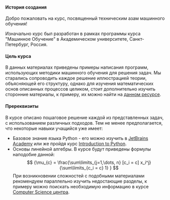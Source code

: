 #### История создания
Добро пожаловать на курс, посвященный техническим азам машинного обучения!

Изначально курс был разработан в рамках программы курса "Машинное Обучение" в Академическом университете, Санкт-Петербург, Россия.

#### Цель курса

В данных материалах приведены примеры написания программ, использующих методики машинного обучения для решения задач. Мы старались сопроводить каждое решение иллюстрацией теории, объясняющей его структуру, однако для изучения математических основ описанных процессов целиком, стоит дополнительно изучить сторонние материалы, к примеру, их можно найти на [данном ресурсе](http://www.machinelearning.ru/).

#### Пререквизиты

В курсе описано пошаговое решение каждой из представленных задач, с использованием различных подходов. Тем не менее предполагается, что некоторые навыки учащийся уже имеет:
 * Базовое знание языка Python - его можно изучить в [JetBrains Academy](https://hyperskill.org/onboarding/?track=python) или же пройдя курс [Introduction to Python](https://stepik.org/course/238/promo).
 * Основы линейной алгебры. В курсе будут приведены формулы наподобие данной: 
 $$ {\mu_{c} = \frac{\sum\limits_{j=1,\dots, n} [c_i = c] x_i^j}{\sum\limits_{c_i = c} 1} } $$
 При возникновении сложностей с подобными материалами рекомендуем параллельно изучить недостающие разделы, к примеру можно поискать необходимую информацию в курсе [Computer Science центра](https://stepik.org/course/91/promo).
 